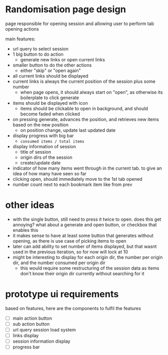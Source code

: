 # Randomisation page design
page responsible for opening session and allowing user to perform tab opening actions

main features:

- url query to select session
- 1 big button to do action
    - generate new links or open current links
- smaller button to do the other actions
    - either "skip" or "open again"
- all current links should be displayed
- current links is always the current position of the session plus some number
    - when page opens, it should always start on "open", as otherwise its boilerplate to click generate
- items should be displayed with icon
    - items should be clickable to open in background, and should become faded when clicked
- on pressing generate, advances the position, and retrieves new items based on the new position
    - on position change, update last updated date
- display progress with big bar
    - `consumed items / total items`
- display information of session
    - title of session
    - origin dirs of the session
    - create/update date
- indicator of how many items went through in the current tab. to give an idea of how many have seen so far
- clicking open, should immediately move to the 1st tab opened
- number count next to each bookmark item like from prev

# other ideas
- with the single button, still need to press it twice to open. does this get annoying? what about a generate and open button, or checkbox that enables this
- it makes sense to have at least some button that generates without opening, as there is use case of picking items to open
- later can add ability to set number of items displayed, but that wasnt used in the previous iteration, so for now will lock at 10
- might be interesting to display for each origin dir, the number per origin dir, and the number consumed per origin dir
    - this would require some restructuring of the session data as items don't know their origin dir currently without searching for it

# prototype ui requirements
based on features, here are the components to fulfil the features

- [ ] main action button
- [ ] sub action button
- [ ] url query session load system
- [ ] links display
- [ ] session information display
- [ ] progress bar